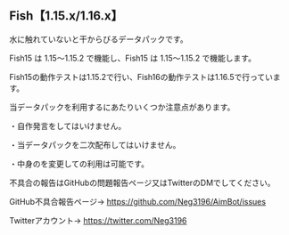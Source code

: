## Fish【1.15.x/1.16.x】

水に触れていないと干からびるデータパックです。

Fish15 は 1.15～1.15.2 で機能し、Fish15 は 1.15～1.15.2 で機能します。

Fish15の動作テストは1.15.2で行い、Fish16の動作テストは1.16.5で行っています。

当データパックを利用するにあたりいくつか注意点があります。

・自作発言をしてはいけません。

・当データパックを二次配布してはいけません。

・中身のを変更しての利用は可能です。

不具合の報告はGitHubの問題報告ページ又はTwitterのDMでしてください。

GitHub不具合報告ページ→ https://github.com/Neg3196/AimBot/issues

Twitterアカウント→ https://twitter.com/Neg3196
